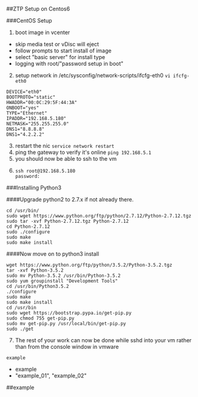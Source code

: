 ##ZTP Setup on Centos6

###CentOS Setup
1. boot image in vcenter
  * skip media test or vDisc will eject
* follow prompts to start install of image
* select "basic server" for install type
* logging with root/"password setup in boot"
2. setup network in /etc/sysconfig/network-scripts/ifcfg-eth0
 ``` vi ifcfg-eth0 ```
 ```
 DEVICE="eth0"
 BOOTPROTO="static"
 HWADDR="00:0C:29:5F:44:3A"
 ONBOOT="yes"
 TYPE="Ethernet"
 IPADDR="192.168.5.180"
 NETMASK="255.255.255.0"
 DNS1="8.8.8.8"
 DNS1="4.2.2.2"
 ```
 
3. restart the nic
``` service network restart ```
4. ping the gateway to verify it's online
``` ping 192.168.5.1 ```
5. you should now be able to ssh to the vm
6. ```
   ssh root@192.168.5.180
   password: 
   ``````

###Installing Python3

####Upgrade python2 to 2.7.x if not already there.
```
cd /usr/bin/
sudo wget https://www.python.org/ftp/python/2.7.12/Python-2.7.12.tgz
sudo tar -xvf Python-2.7.12.tgz Python-2.7.12
cd Python-2.7.12
sudo ./configure
sudo make
sudo make install
```
####Now move on to python3 install

```
wget https://www.python.org/ftp/python/3.5.2/Python-3.5.2.tgz
tar -xvf Python-3.5.2
sudo mv Python-3.5.2 /usr/bin/Python-3.5.2
sudo yum groupinstall "Development Tools"
cd /usr/bin/Python3.5.2
./configure
sudo make
sudo make install
cd /usr/bin
sudo wget https://bootstrap.pypa.io/get-pip.py
sudo chmod 755 get-pip.py
sudo mv get-pip.py /usr/local/bin/get-pip.py
sudo ./get
```

7. The rest of your work can now be done while sshd into your vm rather than from the console window in vmware


 














``` example ```
* example
* "example_01", "example_02"


##example
